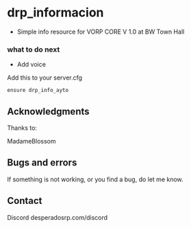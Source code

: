 # drp_informacion

- Simple info resource for VORP CORE V 1.0 at BW Town Hall

### what to do next
- Add voice

Add this to your server.cfg

```
ensure drp_info_ayto
```

## Acknowledgments

Thanks to:

MadameBlossom

## Bugs and errors

If something is not working, or you find a bug, do let me know.

## Contact
Discord desperadosrp.com/discord
